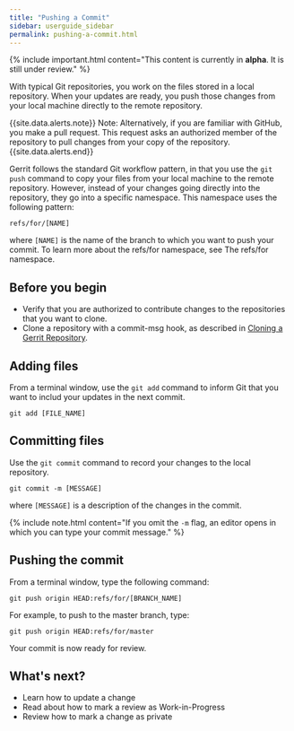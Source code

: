 ```yaml
---
title: "Pushing a Commit"
sidebar: userguide_sidebar
permalink: pushing-a-commit.html
---
```

{% include important.html content="This content is currently in <b>alpha</b>. It
is still under review." %}

With typical Git repositories, you work on the files stored in a local
repository. When your updates are ready, you push those changes from your local
machine directly to the remote repository.

{{site.data.alerts.note}}
Note: Alternatively, if you are familiar with GitHub, you make a pull request.
This request asks an authorized member of the repository to pull changes from
your copy of the repository.
{{site.data.alerts.end}}

Gerrit follows the standard Git workflow pattern, in that you use the `git push`
command to copy your files from your local machine to the remote repository.
However, instead of your changes going directly into the repository, they go
into a specific namespace. This namespace uses the following pattern:

```
refs/for/[NAME]
```

where `[NAME]` is the name of the branch to which you want to push your commit.
To learn more about the refs/for namespace, see The refs/for namespace.

## Before you begin

+ Verify that you are authorized to contribute changes to the repositories that
  you want to clone.
+ Clone a repository with a commit-msg hook, as described in
  [Cloning a Gerrit Repository](/cloning-a-gerrit-repository.html).

## Adding files

From a terminal window, use the `git add` command to inform Git that you want
to includ your updates in the next commit.

```
git add [FILE_NAME]
```

## Committing files

Use the `git commit` command to record your changes to the local repository.

```
git commit -m [MESSAGE]
```

where `[MESSAGE]` is a description of the changes in the commit.

{% include note.html content="If you omit the `-m` flag, an editor opens in
which you can type your commit message." %}

## Pushing the commit

From a terminal window, type the following command:

```
git push origin HEAD:refs/for/[BRANCH_NAME]
```

For example, to push to the master branch, type:

```
git push origin HEAD:refs/for/master
```

Your commit is now ready for review.

## What's next?

+ Learn how to update a change
+ Read about how to mark a review as Work-in-Progress
+ Review how to mark a change as private
